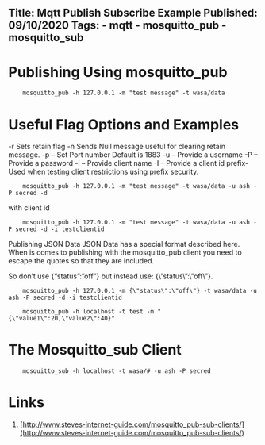 Title: Mqtt Publish Subscribe Example
Published: 09/10/2020
Tags:
    - mqtt
    - mosquitto_pub 
    - mosquitto_sub
---

Publishing Using mosquitto_pub
==================================

```
    mosquitto_pub -h 127.0.0.1 -m "test message" -t wasa/data
```

Useful Flag Options and Examples
=====================================

-r  Sets retain flag
-n  Sends Null message useful for clearing retain message.
-p – Set Port number Default is 1883
-u – Provide a username
-P – Provide a password
-i – Provide client name
-I – Provide a client id prefix- Used when testing client restrictions using prefix security.

```
    mosquitto_pub -h 127.0.0.1 -m "test message" -t wasa/data -u ash -P secred -d
```

with client id

```
    mosquitto_pub -h 127.0.0.1 -m "test message" -t wasa/data -u ash -P secred -d -i testclientid 
```

Publishing JSON Data
JSON Data has a special format described here. When is comes to publishing with the mosquitto_pub client you need to escape the quotes so that they are included.

So don’t use {“status”:”off”} but instead use: {\”status\”:\”off\”}.

```
    mosquitto_pub -h 127.0.0.1 -m {\"status\":\"off\"} -t wasa/data -u ash -P secred -d -i testclientid 
```

```
    mosquitto_pub -h localhost -t test -m "{\"value1\":20,\"value2\":40}"
```

The Mosquitto_sub Client
============================

```
    mosquitto_sub -h localhost -t wasa/# -u ash -P secred
```

Links
==========
1. [http://www.steves-internet-guide.com/mosquitto_pub-sub-clients/](http://www.steves-internet-guide.com/mosquitto_pub-sub-clients/)
